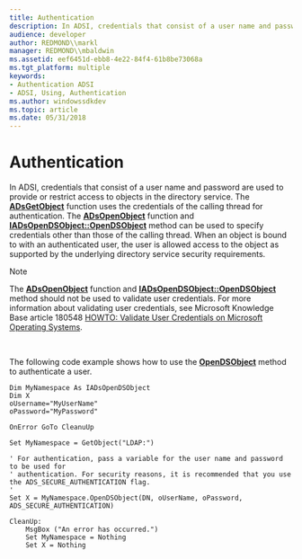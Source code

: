 ```yaml
---
title: Authentication
description: In ADSI, credentials that consist of a user name and password are used to provide or restrict access to objects in the directory service.
audience: developer
author: REDMOND\\markl
manager: REDMOND\\mbaldwin
ms.assetid: eef6451d-ebb8-4e22-84f4-61b8be73068a
ms.tgt_platform: multiple
keywords:
- Authentication ADSI
- ADSI, Using, Authentication
ms.author: windowssdkdev
ms.topic: article
ms.date: 05/31/2018
---
```


# Authentication

In ADSI, credentials that consist of a user name and password are used to provide or restrict access to objects in the directory service. The [**ADsGetObject**](/windows/desktop/api/Adshlp/nf-adshlp-adsgetobject) function uses the credentials of the calling thread for authentication. The [**ADsOpenObject**](/windows/desktop/api/Adshlp/nf-adshlp-adsopenobject) function and [**IADsOpenDSObject::OpenDSObject**](/windows/desktop/api/Iads/nf-iads-iadsopendsobject-opendsobject) method can be used to specify credentials other than those of the calling thread. When an object is bound to with an authenticated user, the user is allowed access to the object as supported by the underlying directory service security requirements.

> [!Note]  
> The [**ADsOpenObject**](/windows/desktop/api/Adshlp/nf-adshlp-adsopenobject) function and [**IADsOpenDSObject::OpenDSObject**](/windows/desktop/api/Iads/nf-iads-iadsopendsobject-opendsobject) method should not be used to validate user credentials. For more information about validating user credentials, see Microsoft Knowledge Base article 180548 [HOWTO: Validate User Credentials on Microsoft Operating Systems](http://go.microsoft.com/fwlink/p/?linkid=83979).

 

The following code example shows how to use the [**OpenDSObject**](/windows/desktop/api/Iads/nf-iads-iadsopendsobject-opendsobject) method to authenticate a user.


```VB
Dim MyNamespace As IADsOpenDSObject
Dim X
oUsername="MyUserName"
oPassword="MyPassword"

OnError GoTo CleanuUp
 
Set MyNamespace = GetObject("LDAP:")

' For authentication, pass a variable for the user name and password to be used for 
' authentication. For security reasons, it is recommended that you use the ADS_SECURE_AUTHENTICATION flag.
' 
Set X = MyNamespace.OpenDSObject(DN, oUserName, oPassword, ADS_SECURE_AUTHENTICATION)     

CleanUp:
    MsgBox ("An error has occurred.")
    Set MyNamespace = Nothing
    Set X = Nothing
```



 

 




